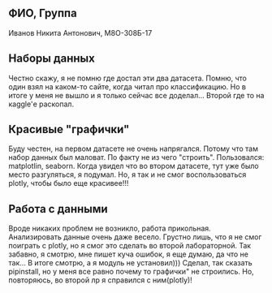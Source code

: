## ФИО, Группа
Иванов Никита Антонович, М8О-308Б-17

## Наборы данных
Честно скажу, я не помню где достал эти два датасета. Помню, что один взял на каком-то сайте, когда читал про классификацию. Но в итоге у меня не вышло и я только сейчас все доделал... Второй где то на кaggle'е раскопал.

## Красивые "графички"
Буду честен, на первом датасете не очень напрягался. Потому что там набор данных был маловат. По факту не из чего "строить". Пользовался: matplotlin, seaborn.
Когда увидел что во втором датасете, тут уже было место разгуляться, я подумал. Но, я так и не смог воспользоваться plotly, чтобы было еще красивее!!!

##  Работа с данными
Вроде никаких проблем не возникло, работа прикольная. Анализировать данные очень даже весело. Грустно лишь, что я не смог поиграть с plotly, но я смог это сделать во второй лабораторной. Так забавно, я смотрю, мне пишет куча ошибок, я еще думаю, да что не так... В итоге смотрю, а я модуль не установил))) Сделал, так сказать pipinstall, но у меня все равно почему то графички" не строились. Но, повторяюсь, во второй лр я справился с ним(plotly)!